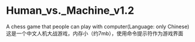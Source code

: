 # Human_vs._Machine_v1.2
A chess game that people can play with computer(Language: only Chinese)  这是一个中文人机大战游戏，内存小（约7mb），使用命令提示符作为游戏界面
